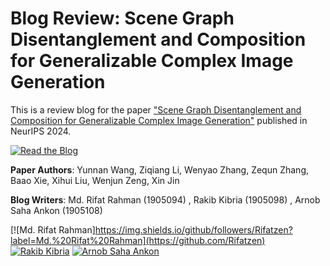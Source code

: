 # Blog Review: Scene Graph Disentanglement and Composition for Generalizable Complex Image Generation

This is a review blog for the paper ["Scene Graph Disentanglement and Composition for Generalizable Complex Image Generation"](https://openreview.net/forum?id=zGN0YWy2he) published in NeurIPS 2024.

[![Read the Blog](https://img.shields.io/badge/Read%20the%20Blog-blue)](Blog.md)

**Paper Authors**: Yunnan Wang, Ziqiang Li, Wenyao Zhang, Zequn Zhang, Baao Xie, Xihui Liu, Wenjun Zeng, Xin Jin

**Blog Writers**: Md. Rifat Rahman (1905094) , Rakib Kibria (1905098) , Arnob Saha Ankon (1905108)

[![Md. Rifat Rahman]https://img.shields.io/github/followers/Rifatzen?label=Md.%20Rifat%20Rahman](https://github.com/Rifatzen)  [![Rakib Kibria](https://img.shields.io/github/followers/tahmid-404-20?label=Nafis%20Tahmid%20&style=social)](https://github.com/rakibkibriaa)  [![Arnob Saha Ankon](https://img.shields.io/github/followers/Shattik?label=Shattik%20Islam%20Rhythm%20&style=social)](https://github.com/Arnob000)
